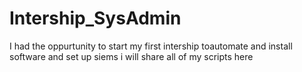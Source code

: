 # Intership_SysAdmin
I had the oppurtunity to start my first intership toautomate and install software and set up siems i will share all of my scripts here 
